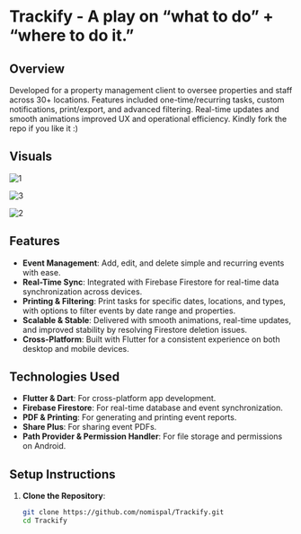 # Trackify - A play on “what to do” + “where to do it.”


## Overview
Developed for a property management client to oversee properties and staff across 30+ locations. Features included one-time/recurring tasks, custom notifications, print/export, and advanced filtering. Real-time updates and smooth animations improved UX and operational efficiency.
Kindly fork the repo if you like it :)


## Visuals

![1](https://github.com/user-attachments/assets/00841e3b-2aa2-4c1f-b651-bc7d15a6504d)

![3](https://github.com/user-attachments/assets/8810e7f1-5a55-47ba-92aa-964a0470f240)

![2](https://github.com/user-attachments/assets/ddb036b6-dbc6-46bd-9af1-c06618d69a1e)


## Features
- **Event Management**: Add, edit, and delete simple and recurring events with ease.
- **Real-Time Sync**: Integrated with Firebase Firestore for real-time data synchronization across devices.
- **Printing & Filtering**: Print tasks for specific dates, locations, and types, with options to filter events by date range and properties.
- **Scalable & Stable**: Delivered with smooth animations, real-time updates, and improved stability by resolving Firestore deletion issues.
- **Cross-Platform**: Built with Flutter for a consistent experience on both desktop and mobile devices.

## Technologies Used
- **Flutter & Dart**: For cross-platform app development.
- **Firebase Firestore**: For real-time database and event synchronization.
- **PDF & Printing**: For generating and printing event reports.
- **Share Plus**: For sharing event PDFs.
- **Path Provider & Permission Handler**: For file storage and permissions on Android.

## Setup Instructions
1. **Clone the Repository**:
   ```bash
   git clone https://github.com/nomispal/Trackify.git
   cd Trackify

